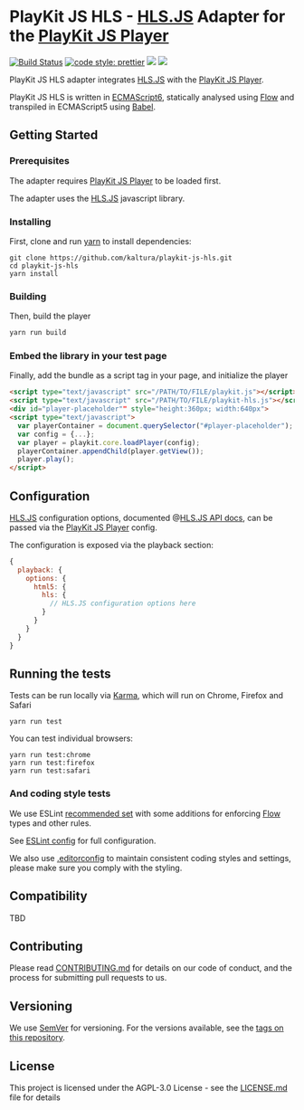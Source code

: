 # PlayKit JS HLS - [HLS.JS] Adapter for the [PlayKit JS Player]

[![Build Status](https://github.com/kaltura/playkit-js-hls/actions/workflows/run_canary_full_flow.yaml/badge.svg)](https://github.com/kaltura/playkit-js-hls/actions/workflows/run_canary_full_flow.yaml)
[![code style: prettier](https://img.shields.io/badge/code_style-prettier-ff69b4.svg?style=flat-square)](https://github.com/prettier/prettier)
[![](https://img.shields.io/npm/v/@playkit-js/playkit-js-hls/latest.svg)](https://www.npmjs.com/package/@playkit-js/playkit-js-hls)
[![](https://img.shields.io/npm/v/@playkit-js/playkit-js-hls/canary.svg)](https://www.npmjs.com/package/@playkit-js/playkit-js-hls/v/canary)

PlayKit JS HLS adapter integrates [HLS.JS] with the [PlayKit JS Player].

PlayKit JS HLS is written in [ECMAScript6], statically analysed using [Flow] and transpiled in ECMAScript5 using [Babel].

[hls.js]: https://github.com/video-dev/hls.js
[hls.js api docs]: https://github.com/video-dev/hls.js/blob/master/docs/API.md
[flow]: https://flow.org/
[ecmascript6]: https://github.com/ericdouglas/ES6-Learning#articles--tutorials
[babel]: https://babeljs.io

## Getting Started

### Prerequisites

The adapter requires [PlayKit JS Player] to be loaded first.

The adapter uses the [HLS.JS] javascript library.

[playkit js player]: https://github.com/kaltura/playkit-js

### Installing

First, clone and run [yarn] to install dependencies:

[yarn]: https://yarnpkg.com/lang/en/

```
git clone https://github.com/kaltura/playkit-js-hls.git
cd playkit-js-hls
yarn install
```

### Building

Then, build the player

```javascript
yarn run build
```

### Embed the library in your test page

Finally, add the bundle as a script tag in your page, and initialize the player

```html
<script type="text/javascript" src="/PATH/TO/FILE/playkit.js"></script>
<script type="text/javascript" src="/PATH/TO/FILE/playkit-hls.js"></script>
<div id="player-placeholder"" style="height:360px; width:640px">
<script type="text/javascript">
  var playerContainer = document.querySelector("#player-placeholder");
  var config = {...};
  var player = playkit.core.loadPlayer(config);
  playerContainer.appendChild(player.getView());
  player.play();
</script>
```

## Configuration

[HLS.JS] configuration options, documented @[HLS.JS API docs], can be passed via the [PlayKit JS Player] config.

The configuration is exposed via the playback section:

```javascript
{
  playback: {
    options: {
      html5: {
        hls: {
          // HLS.JS configuration options here
        }
      }
    }
  }
}
```

## Running the tests

Tests can be run locally via [Karma], which will run on Chrome, Firefox and Safari

[karma]: https://karma-runner.github.io/1.0/index.html

```
yarn run test
```

You can test individual browsers:

```
yarn run test:chrome
yarn run test:firefox
yarn run test:safari
```

### And coding style tests

We use ESLint [recommended set](http://eslint.org/docs/rules/) with some additions for enforcing [Flow] types and other rules.

See [ESLint config](.eslintrc.json) for full configuration.

We also use [.editorconfig](.editorconfig) to maintain consistent coding styles and settings, please make sure you comply with the styling.

## Compatibility

TBD

## Contributing

Please read [CONTRIBUTING.md](https://gist.github.com/PurpleBooth/b24679402957c63ec426) for details on our code of conduct, and the process for submitting pull requests to us.

## Versioning

We use [SemVer](http://semver.org/) for versioning. For the versions available, see the [tags on this repository](https://github.com/kaltura/playkit-js-hls/tags).

## License

This project is licensed under the AGPL-3.0 License - see the [LICENSE.md](LICENSE.md) file for details
